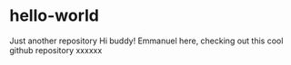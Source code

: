 # hello-world
Just another repository
Hi buddy!
Emmanuel here, checking out this cool github repository xxxxxx


